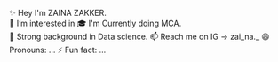 ✨ Hey I'm ZAINA ZAKKER.  
👀 I’m interested in 
🎓 I'm Currently doing MCA.             
🌱 Strong background in Data science.
📫  Reach me on IG -> zai_na._
😄 Pronouns: ...
⚡ Fun fact: ...

<!---
zainazakker/zainazakker is a ✨ special ✨ repository because its `README.md` (this file) appears on your GitHub profile.
You can click the Preview link to take a look at your changes.
--->
